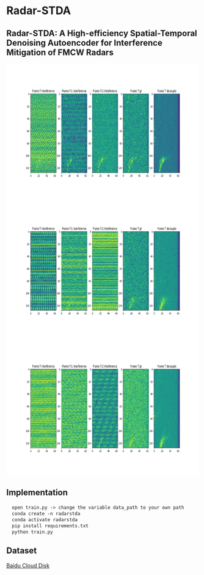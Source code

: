 # Radar-STDA

## Radar-STDA: A High-efficiency Spatial-Temporal Denoising Autoencoder for Interference Mitigation of FMCW Radars

<img src="https://github.com/GuanRunwei/rd_map_temporal_spatial_denoising_autoencoder/blob/main/images/test2022726194946.png" width = "700" height = "360" alt="Interference mitigation example 1" align=center />

<img src="https://github.com/GuanRunwei/rd_map_temporal_spatial_denoising_autoencoder/blob/main/images/test202272619499.png" width = "700" height = "360" alt="Interference mitigation example 2" align=center />

<img src="https://github.com/GuanRunwei/rd_map_temporal_spatial_denoising_autoencoder/blob/main/images/test2022726195013.png" width = "700" height = "360" alt="Interference mitigation example 2" align=center />

## Implementation

      open train.py -> change the variable data_path to your own path
      conda create -n radarstda
      conda activate radarstda
      pip install requirements.txt
      python train.py
   
## Dataset

[Baidu Cloud Disk]()

